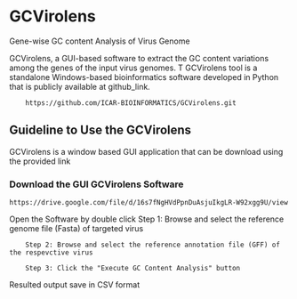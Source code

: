 # GCVirolens
Gene-wise GC content Analysis of Virus Genome 

GCVirolens, a GUI-based software to extract the GC content variations among the genes of the input virus genomes. T
GCVirolens tool is a standalone Windows-based bioinformatics software developed in Python that is publicly available at github_link.

        https://github.com/ICAR-BIOINFORMATICS/GCVirolens.git

## Guideline to Use the GCVirolens
GCVirolens is a window based GUI application that can be download using the provided link 

### Download the GUI GCVirolens Software 

    https://drive.google.com/file/d/16s7fNgHVdPpnDuAsjuIkgLR-W92xgg9U/view

Open the Software by double click 
        Step 1: Browse and select the reference genome file (Fasta) of targeted virus
        
        Step 2: Browse and select the reference annotation file (GFF) of the respevctive virus

        Step 3: Click the "Execute GC Content Analysis" button 

Resulted output save in CSV format 

